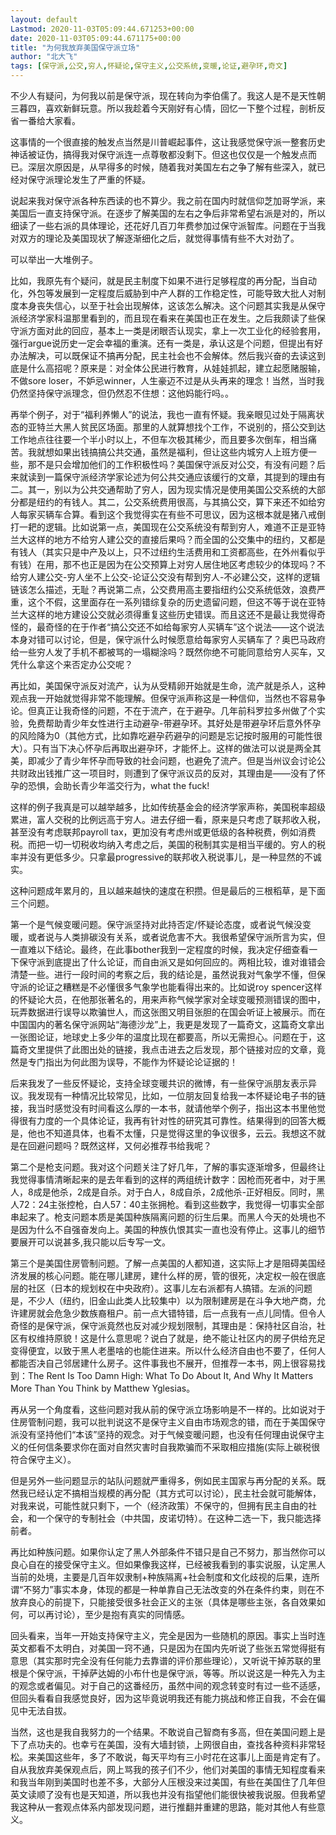 ```yaml
---
layout: default
Lastmod: 2020-11-03T05:09:44.671253+00:00
date: 2020-11-03T05:09:44.671175+00:00
title: "为何我放弃美国保守派立场"
author: "北大飞"
tags: [保守派,公交,穷人,怀疑论,保守主义,公交系统,变暖,论证,避孕环,奇文]
---
```


不少人有疑问，为何我以前是保守派，现在转向为李伯儒了。我这人是不是天性朝三暮四，喜欢新鲜玩意。所以我趁着今天刚好有心情，回忆一下整个过程，剖析反省一番给大家看。  

这事情的一个很直接的触发点当然是川普崛起事件，这让我感觉保守派一整套历史神话被证伪，搞得我对保守派连一点尊敬都没剩下。但这也仅仅是一个触发点而已。深层次原因是，从早得多的时候，随着我对美国左右之争了解有些深入，就已经对保守派理论发生了严重的怀疑。

说起来我对保守派各种东西读的也不算少。我之前在国内时就信仰芝加哥学派，来美国后一直支持保守派。在逐步了解美国的左右之争后非常希望右派是对的，所以细读了一些右派的具体理论，还花好几百刀年费参加过保守派智库。问题在于当我对双方的理论及美国现状了解逐渐细化之后，就觉得事情有些不大对劲了。

可以举出一大堆例子。

比如，我原先有个疑问，就是民主制度下如果不进行足够程度的再分配，当自动化，外包等发展到一定程度后威胁到中产人群的工作稳定性，可能导致大批人对制度本身丧失信心，以至于社会出现解体，这该怎么解决。这个问题其实我是从保守派经济学家科温那里看到的，而且现在看来在美国也正在发生。之后我颇读了些保守派方面对此的回应，基本上一类是闭眼否认现实，拿上一次工业化的经验套用，强行argue说历史一定会幸福的重演。还有一类是，承认这是个问题，但提出有好办法解决，可以既保证不搞再分配，民主社会也不会解体。然后我兴奋的去读这到底是什么高招呢？原来是：对全体公民进行教育，从娃娃抓起，建立起愿赌服输，不做sore loser，不妒忌winner，人生豪迈不过是从头再来的理念！当然，当时我仍然坚持保守派理念，但仍然忍不住想：这他妈能行吗。。

再举个例子，对于“福利养懒人”的说法，我也一直有怀疑。我亲眼见过处于隔离状态的亚特兰大黑人贫民区场面。那里的人就算想找个工作，不说别的，搭公交到达工作地点往往要一个半小时以上，不但车次极其稀少，而且要多次倒车，相当痛苦。我就想如果出钱搞搞公共交通，虽然是福利，但让这些内城穷人上班方便一些，那不是只会增加他们的工作积极性吗？美国保守派反对公交，有没有问题？后来就读到一篇保守派经济学家论述为何公共交通应该缓行的文章，其提到的理由有二。其一，别以为公共交通帮助了穷人，因为现实情况是使用美国公交系统的大部分都是纽约的有钱人。其二，公交系统费用很高，与其搞公交，算下来还不如给穷人每家买辆车合算。看到这个我觉得实在有些不可思议，因为这根本就是猪八戒倒打一耙的逻辑。比如说第一点，美国现在公交系统没有帮到穷人，难道不正是亚特兰大这样的地方不给穷人建公交的直接后果吗？而全国的公交集中的纽约，又都是有钱人（其实只是中产及以上，只不过纽约生活费用和工资都高些，在外州看似乎有钱）在用，那不也正是因为在公交预算上对穷人居住地区考虑较少的体现吗？不给穷人建公交-穷人坐不上公交-论证公交没有帮到穷人-不必建公交，这样的逻辑链该怎么描述，无耻？再说第二点，公交费用高主要指纽约公交系统低效，浪费严重，这个不假，这里面存在一系列错综复杂的历史遗留问题，但这不等于说在亚特兰大这样的地方建设公交就必须得重复这些历史错误。而且这还不是最让我觉得奇怪的，最奇怪的在于作者“搞公交还不如给每家穷人买辆车”这个说法——这个说法本身对错可以讨论，但是，保守派什么时候愿意给每家穷人买辆车了？奥巴马政府给一些穷人发了手机不都被骂的一塌糊涂吗？既然你绝不可能同意给穷人买车，又凭什么拿这个来否定办公交呢？

再比如，美国保守派反对流产，认为从受精卵开始就是生命，流产就是杀人，这种观点我一开始就觉得非常不能理解。但保守派声称这是一种信仰，当然也不容易争论。但真正让我奇怪的问题，不在于流产，在于避孕。几年前科罗拉多州做了个实验，免费帮助青少年女性进行主动避孕-带避孕环。其好处是带避孕环后意外怀孕的风险降为0（其他方式，比如靠吃避孕药避孕的问题是忘记按时服用的可能性很大）。只有当下决心怀孕后再取出避孕环，才能怀上。这样的做法可以说是两全其美，即减少了青少年怀孕而导致的社会问题，也避免了流产。但是当州议会讨论公共财政出钱推广这一项目时，则遭到了保守派议员的反对，其理由是——没有了怀孕的恐惧，会助长青少年滥交行为，what the fuck!

这样的例子我真是可以越举越多，比如传统基金会的经济学家声称，美国税率超级累进，富人交税的比例远高于穷人。进去仔细一看，原来是只考虑了联邦收入税，甚至没有考虑联邦payroll tax，更加没有考虑州或更低级的各种税费，例如消费税。而把一切一切税收均纳入考虑之后，美国的税制其实是相当平缓的。穷人的税率并没有更低多少。只拿最progressive的联邦收入税说事儿，是一种显然的不诚实。

这种问题成年累月的，且以越来越快的速度在积攒。但是最后的三根稻草，是下面三个问题。

第一个是气候变暖问题。保守派坚持对此持否定/怀疑论态度，或者说气候没变暖，或者说与人类排碳没有关系，或者说危害不大。我很希望保守派所言为实，但一直难以下结论。最终，在此事bother我到一定程度的时候，我决定仔细查看一下保守派到底提出了什么论证，而自由派又是如何回应的。两相比较，谁对谁错会清楚一些。进行一段时间的考察之后，我的结论是，虽然说我对气象学不懂，但保守派的论证之糟糕是不必懂很多气象学也能看得出来的。比如说roy spencer这样的怀疑论大员，在他那张著名的，用来声称气候学家对全球变暖预测错误的图中，玩弄数据进行误导以欺骗世人，而这张图又明目张胆的在国会听证上被展示。而在中国国内的著名保守派网站“海德沙龙”上，我更是发现了一篇奇文，这篇奇文拿出一张图论证，地球史上多少年的温度比现在都要高，所以无需担心。问题在于，这篇奇文里提供了此图出处的链接，我点击进去之后发现，那个链接对应的文章，竟然是专门指出为何此图为误导，不能作为怀疑论论证据的！

后来我发了一些反怀疑论，支持全球变暖共识的微博，有一些保守派朋友表示异议。我发现有一种情况比较常见，比如，一位朋友回复给我一本怀疑论电子书的链接，我当时感觉没有时间看这么厚的一本书，就请他举个例子，指出这本书里他觉得很有力度的一个具体论证，我再有针对性的研究其可靠性。结果得到的回答大概是，他也不知道具体，也看不太懂，只是觉得这里的争议很多，云云。我想这不就是在回避问题吗？既然这样，又何必推荐书给我呢？

第二个是枪支问题。我对这个问题关注了好几年，了解的事实逐渐增多，但最终让我觉得事情清晰起来的是去年看到的这样的两组统计数字：因枪而死者中，对于黑人，8成是他杀，2成是自杀。对于白人，8成自杀，2成他杀-正好相反。同时，黑人72：24主张控枪，白人57：40主张拥枪。看到这些数字，我觉得一切事实全部串起来了。枪支问题本质是美国种族隔离问题的衍生后果。而黑人今天的处境也不是因为什么不自强奋发向上。美国的种族仇恨其实一直也没有停止。这事儿的细节要展开可以说甚多,我只能以后专写一文。

第三个是美国住房管制问题。了解一点美国的人都知道，这实际上才是阻碍美国经济发展的核心问题。能在哪儿建房，建什么样的房，管的很死，决定权一般在很底层的社区（日本的规划权在中央政府）。这事儿左右派都有人搞错。左派的问题是，不少人（纽约，旧金山此类人比较集中）以为限制建房是在斗争大地产商，允许建房就会危急少数族裔租户。前一点大错特错，后一点我有一点儿同情。但令人奇怪的是保守派，保守派竟然也反对减少规划限制，其理由是：保持社区自治，社区有权维持原貌！这是什么意思呢？说白了就是，绝不能让社区内的房子供给充足变得便宜，以致于黑人老墨啥的也能住进来。所以什么经济自由也不要了，任何人都能否决自己邻居建什么房子。这件事我也不展开，但推荐一本书，网上很容易找到：The Rent Is Too Damn High: What To Do About It, And Why It Matters More Than You Think by Matthew Yglesias。

再从另一个角度看，这些问题对我从前的保守派立场影响是不一样的。比如说对于住房管制问题，我可以批判说这不是保守主义自由市场观念的错，而在于美国保守派没有坚持他们“本该”坚持的观念。对于气候变暖问题，也没有任何理由说保守主义的任何信条要求你在面对自然灾害时自我欺骗而不采取相应措施(实际上碳税很符合保守主义）。

但是另外一些问题显示的站队问题就严重得多，例如民主国家与再分配的关系。既然我已经认定不搞相当规模的再分配（其方式可以讨论），民主社会就可能解体，对我来说，可能性就只剩下，一个（经济政策）不保守的，但拥有民主自由的社会，和一个保守的专制社会（中共国，皮诺切特）。在这种二选一下，我只能选择前者。

再比如种族问题。如果你认定了黑人外部条件不错只是自己不努力，那当然你可以良心自在的接受保守主义。但如果像我这样，已经被我看到的事实说服，认定黑人当前的处境，主要是几百年奴隶制+种族隔离+社会制度和文化歧视的后果，连所谓“不努力”事实本身，体现的都是一种单靠自己无法改变的外在条件约束，则在不放弃良心的前提下，只能接受很多社会正义的主张（具体是哪些主张，各自效果如何，可以再讨论），至少是抱有真实的同情感。

回头看来，当年一开始支持保守主义，完全是因为一些随机的原因。事实上当时连英文都看不太明白，对美国一窍不通，只是因为在国内先听说了些张五常觉得挺有意思（其实那时完全没有任何能力去靠谱的评价那些理论），又听说干掉苏联的里根是个保守派，干掉萨达姆的小布什也是保守派，等等。所以说这是一种先入为主的观念或者偏见。对于自己的这番经历，虽然中间的观念转变时有过一些不适感，但回头看看自我感觉良好，因为这毕竟说明我还有能力挑战和修正自我，不会在偏见中无法自拔。

当然，这也是我自我努力的一个结果。不敢说自己智商有多高，但在美国问题上是下了点功夫的。也幸亏在美国，没有大墙封锁，上网很自由，查找各种资料非常轻松。来美国这些年，多了不敢说，每天平均有三小时花在这事儿上面是肯定有了。自从我放弃美保观点后，网上骂我的孩子们不少，他们对美国的事情无知程度看来和我当年刚到美国时也差不多，大部分人压根没来过美国，有些在美国住了几年但英文读顺了没有也是天知道，所以我也并没有指望他们能很快被我说服。但我希望我这种从一套观点体系内部发现问题，进行推翻并重建的思路，能对其他人有些意义。

